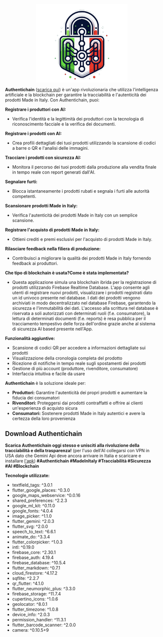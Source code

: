 <img src="https://github.com/dalonzoo/AuthentiChain/blob/master/assets/icons/logo1.png?size=30" alt="drawing" width="300" style="display: block; margin-left: auto; margin-right: auto;"/>

**Authentichain** ([scarica qui](download-authentichain)) è un'app rivoluzionaria che utilizza l'intelligenza artificiale e la blockchain per garantire la tracciabilità e l'autenticità dei prodotti Made in Italy. Con Authentichain, puoi:

**Registrare i produttori con AI:**

- Verifica l'identità e la legittimità dei produttori con la tecnologia di riconoscimento facciale e la verifica dei documenti.

**Registrare i prodotti con AI:**

- Crea profili dettagliati dei tuoi prodotti utilizzando la scansione di codici a barre o QR e l'analisi delle immagini.

**Tracciare i prodotti con sicurezza AI:**

- Monitora il percorso dei tuoi prodotti dalla produzione alla vendita finale in tempo reale con report generati dall'AI.

**Segnalare furti:**

- Blocca istantaneamente i prodotti rubati e segnala i furti alle autorità competenti.

**Scansionare prodotti Made in Italy:**

- Verifica l'autenticità dei prodotti Made in Italy con un semplice scansione.

**Registrare l'acquisto di prodotti Made in Italy:**

- Ottieni crediti e premi esclusivi per l'acquisto di prodotti Made in Italy.

**Rilasciare feedback nella filiera di produzione:**

- Contribuisci a migliorare la qualità dei prodotti Made in Italy fornendo feedback ai produttori.

**Che tipo di blockchain è usata?Come è stata implementata?**

- Questa applicazione simula una blockchain ibrida per la registrazione di prodotti utilizzando Firebase Realtime Database. L'app consente agli utenti di registrare nuovi prodotti, visualizzare i prodotti registrati dato un id univoco presente nel database. I dati dei prodotti vengono archiviati in modo decentralizzato nel database Firebase, garantendo la sicurezza e l'immutabilità dei dati.
L'accesso alla scrittura nel database è riservata a soli autorizzati con determinati ruoli (f.e. consumatore), la lettura di determinati documenti (f.e. reports) è resa pubblica per il tracciamento tempestivo delle forza dell'ordine grazie anche al sistema di sicurezza AI based presente nell'App.

**Funzionalità aggiuntive:**

- Scansione di codici QR per accedere a informazioni dettagliate sui prodotti
- Visualizzazione della cronologia completa del prodotto
- Ricezione di notifiche in tempo reale sugli spostamenti dei prodotti
- Gestione di più account (produttore, rivenditore, consumatore)
- Interfaccia intuitiva e facile da usare

**Authentichain** è la soluzione ideale per:

- **Produttori:** Garantire l'autenticità dei propri prodotti e aumentare la fiducia dei consumatori
- **Rivenditori:** Proteggersi dai prodotti contraffatti e offrire ai clienti un'esperienza di acquisto sicura
- **Consumatori:** Sostenere prodotti Made in Italy autentici e avere la certezza della loro provenienza

## Download Authentichain
**Scarica Authentichain oggi stesso e unisciti alla rivoluzione della tracciabilità e della trasparenza!**
(per l'uso dell'AI collegarsi con VPN in USA dato che Gemini Api deve ancora arrivare in Italia e scaricare e installare [l'apk](https://drive.google.com/file/d/1Y_6SlGWksnB0wGTuLMW66kKnF2K5Fpef/view?usp=sharing))
**#Authentichain #MadeInItaly #Tracciabilità #Sicurezza #AI #Blockchain**

**Tecnologie utilizzate:**

- textfield\_tags: ^3.0.1
- flutter\_google\_places: ^0.3.0
- google\_maps\_webservice: ^0.0.16
- shared\_preferences: ^2.2.3
- google\_ml\_kit: ^0.11.0
- google\_fonts: ^4.0.4
- image\_picker: ^1.1.0
- flutter\_gemini: ^2.0.3
- flutter\_svg: ^2.0.0
- speech\_to\_text: ^6.6.1
- animate\_do: ^3.3.4
- flutter\_colorpicker: ^1.0.3
- intl: ^0.19.0
- firebase\_core: ^2.30.1
- firebase\_auth: 4.19.4
- firebase\_database: ^10.5.4
- flutter\_markdown: ^0.7.1
- cloud\_firestore: ^4.17.2
- sqflite: ^2.2.7
- qr\_flutter: ^4.1.0
- flutter\_neumorphic\_plus: ^3.3.0
- firebase\_storage: ^11.7.4
- cupertino\_icons: ^1.0.6
- geolocator: ^8.0.1
- flutter\_timezone: ^1.0.8
- device\_info: ^2.0.3
- permission\_handler: ^11.3.1
- flutter\_barcode\_scanner: ^2.0.0
- camera: ^0.10.5+9

